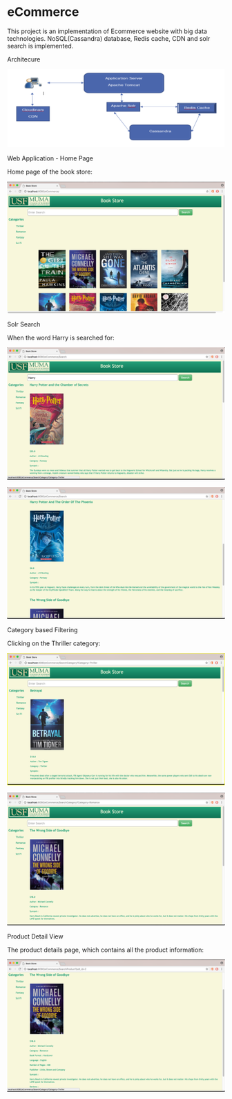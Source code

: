 # eCommerce
This project is an implementation of Ecommerce website with big data technologies. NoSQL(Cassandra) database, Redis cache, CDN and solr search is implemented.

Architecure

![promisechains](https://github.com/nikhil-ramg/eCommerce/blob/master/images/Picture1.png?raw=true)

Web Application - Home Page

Home page of the book store:

![promisechains](https://github.com/nikhil-ramg/eCommerce/blob/master/images/Picture2.png?raw=true)

Solr Search

When the word Harry is searched for: 

![promisechains](https://github.com/nikhil-ramg/eCommerce/blob/master/images/Picture3.png?raw=true)


![promisechains](https://github.com/nikhil-ramg/eCommerce/blob/master/images/Picture4.png?raw=true)

Category based Filtering

Clicking on the Thriller category:

![promisechains](https://github.com/nikhil-ramg/eCommerce/blob/master/images/Picture5.png?raw=true)


![promisechains](https://github.com/nikhil-ramg/eCommerce/blob/master/images/Picture6.png?raw=true)

Product Detail View

The product details page, which contains all the product information:

![promisechains](https://github.com/nikhil-ramg/eCommerce/blob/master/images/Picture7.png?raw=true)
